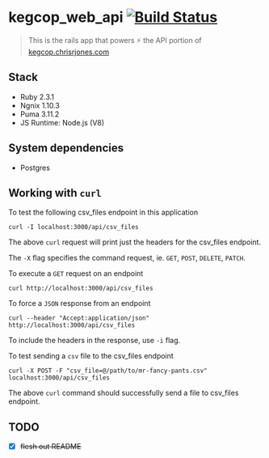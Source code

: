 # kegcop_web_api [![Build Status](https://travis-ci.org/ipatch/kegcop-web.svg?branch=master)](https://travis-ci.org/ipatch/kegcop-web)

> This is the rails app that powers ⚡️ the API portion of [kegcop.chrisrjones.com](kegcop.chrisrjones.com)

## Stack
- Ruby 2.3.1
- Ngnix 1.10.3
- Puma 3.11.2
- JS Runtime: Node.js (V8)

##  System dependencies
- Postgres

## Working with `curl`

To test the following csv_files endpoint in this application
```fish
curl -I localhost:3000/api/csv_files
```
The above `curl` request will print just the headers for the csv_files endpoint.

The `-X` flag specifies the command request, ie. `GET`, `POST`, `DELETE`, `PATCH`.

To execute a `GET` request on an endpoint
```fish
curl http://localhost:3000/api/csv_files
```

To force a `JSON` response from an endpoint
```fish
curl --header "Accept:application/json" http://localhost:3000/api/csv_files
```

To include the headers in the response, use `-i` flag.

To test sending a `csv` file to the csv_files endpoint
```fish
curl -X POST -F "csv_file=@/path/to/mr-fancy-pants.csv" localhost:3000/api/csv_files
```

The above `curl` command should successfully send a file to csv_files endpoint.

## TODO
- [x] ~~flesh out README~~


